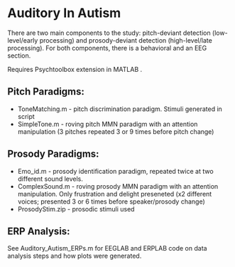 # Auditory In Autism
There are two main components to the study: pitch-deviant detection (low-level/early processing) and prosody-deviant detection (high-level/late processing). For both components, there is a behavioral and an EEG section.

Requires Psychtoolbox extension in MATLAB .

## Pitch Paradigms:
- ToneMatching.m - pitch discrimination paradigm. Stimuli generated in script
- SimpleTone.m - roving pitch MMN paradigm with an attention manipulation (3 pitches repeated 3 or 9 times before pitch change)

## Prosody Paradigms:
- Emo_id.m - prosody identification paradigm, repeated twice at two different sound levels.
- ComplexSound.m - roving prosody MMN paradigm with an attention manipulation. Only frustration and delight preseneted (x2 different voices; presented 3 or 6 times before speaker/prosody change)
- ProsodyStim.zip - prosodic stimuli used

## ERP Analysis:
See Auditory_Autism_ERPs.m for EEGLAB and ERPLAB code on data analysis steps and how plots were generated.
